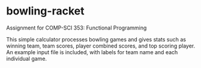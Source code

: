 # bowling-racket
Assignment for COMP-SCI 353: Functional Programming

This simple calculator processes bowling games and gives stats such as winning team, team scores, player combined scores, and top scoring player. An example input file is included, with labels for team name and each individual game.
